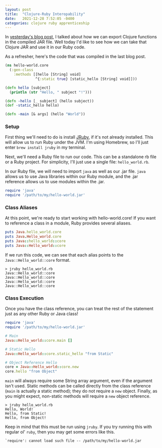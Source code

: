 ```yaml
---
layout: post
title:  "Clojure-Ruby Interopability"
date:   2021-12-28 7:52:05 -0400
categories: clojure ruby apprenticeship
---
```


In [yesterday's blog post][clojure-compilation], I talked about how we can 
export Clojure functions in the compiled JAR file. Well today I'd like to see
how we can take that Clojure JAR and use it in our Ruby code.

As a refresher, here's the code that was compiled in the last blog post.

````clojure
(ns hello-world.core
  (:gen-class
    :methods [[hello [String] void]
              ^{:static true} [static_hello [String] void]]))

(defn hello [subject]
  (println (str "Hello, " subject "!")))

(defn -hello [_ subject] (hello subject))
(def -static_hello hello)

(defn -main [& args] (hello "World"))
````

### Setup

First thing we'll need to do is install [JRuby][jruby], if it's not 
already installed. This will allow us to run Ruby under the JVM. I'm 
using Homebrew, so I'll just enter `brew install jruby` in my terminal.

Next, we'll need a Ruby file to run our code. This can be a standalone 
rb file or a Ruby project. For simplicity, I'll just use a single file:
`hello_world.rb`.

In our Ruby file, we will need to import `java` as well as our .jar file.
`java` allows us to use Java libraries within our Ruby module, and the 
.jar reference allows us to use modules within the .jar.

````ruby
require 'java'
require '/path/to/my/hello-world.jar'
````

### Class Aliases

At this point, we're ready to start working with hello-world.core!
If you want to reference a class in a module, Ruby provides several 
aliases.

````ruby
puts Java.hello_world.core
puts Java.Hello_world.core
puts Java::hello_world::core
puts Java::Hello_world::core
````

If we run this code, we can see that each alias points to the 
`Java::Hello_world::core` format.

````
> jruby hello_world.rb
Java::Hello_world::core
Java::Hello_world::core
Java::Hello_world::core
Java::Hello_world::core
````

### Class Execution

Once you have the class reference, you can treat the rest of the statement
just as any other Ruby or Java class!

````ruby
require 'java'
require '/path/to/my/hello-world.jar'

# Main
Java::Hello_world::core.main []

# Static Hello
Java::Hello_world::core.static_hello "from Static"

# Object Reference Hello
core = Java::Hello_world::core.new
core.hello "from Object"
````

`main` will always require some String array argument, even if the argument
isn't used. Static methods can be called directly from the class reference 
(`main` is actually a static method); they do not require a `new` object.
Finally, as you might expect, non-static methods will require a `new` object
reference.

````
> jruby hello_world.rb
Hello, World!
Hello, from Static!
Hello, from Object!
````

Keep in mind that this must be run using `jruby`. If you try running this
with regular ol' `ruby`, then you may get some errors like this.

````
`require': cannot load such file -- /path/to/my/hello-world.jar
````

[clojure-compilation]: /clojure/java/apprenticeship/2021/12/27/more-on-clojure-compilation.html
[jruby]: https://github.com/jruby/jruby